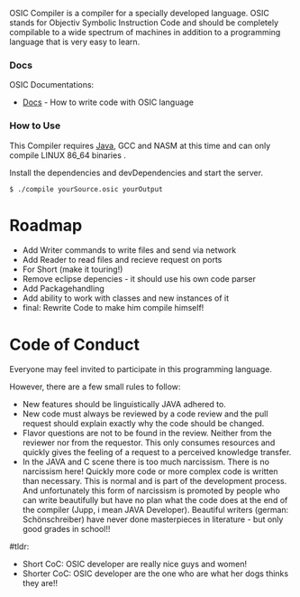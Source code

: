OSIC Compiler is a compiler for a specially developed language. OSIC stands for Objectiv Symbolic Instruction Code and should be completely compilable to a wide spectrum of machines in addition to a programming language that is very easy to learn.

### Docs

OSIC Documentations:

* [Docs](documenation.md) - How to write code with OSIC language 

### How to Use

This Compiler requires [Java](https://oracle.com/), GCC and NASM at this time and can only compile LINUX 86_64 binaries .

Install the dependencies and devDependencies and start the server.

```sh
$ ./compile yourSource.osic yourOutput 
```

# Roadmap
- Add Writer commands to write files and send via network
- Add Reader to read files and recieve request on ports
- For Short (make it touring!)
- Remove eclipse depencies - it should use his own code parser
- Add Packagehandling
- Add ability to work with classes and new instances of it
- final: Rewrite Code to make him compile himself!

# Code of Conduct

Everyone may feel invited to participate in this programming language.

However, there are a few small rules to follow:
- New features should be linguistically JAVA adhered to.
- New code must always be reviewed by a code review and the pull request should explain exactly why the code should be changed.
- Flavor questions are not to be found in the review. Neither from the reviewer nor from the requestor. This only consumes resources and quickly gives the feeling of a request to a perceived knowledge transfer.
- In the JAVA and C scene there is too much narcissism. There is no narcissism here! Quickly more code or more complex code is written than necessary. This is normal and is part of the development process. And unfortunately this form of narcissism is promoted by people who can write beautifully but have no plan what the code does at the end of the compiler (Jupp, i mean JAVA Developer). Beautiful writers (german: Schönschreiber) have never done masterpieces in literature - but only good grades in school!!

#tldr:
- Short CoC: OSIC developer are really nice guys and women!
- Shorter CoC: OSIC developer are the one who are what her dogs thinks they are!!
